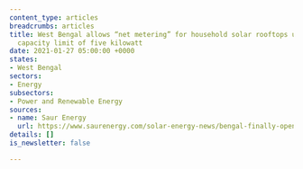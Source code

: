 ```yaml
---
content_type: articles
breadcrumbs: articles
title: West Bengal allows “net metering” for household solar rooftops up to a maximum
  capacity limit of five kilowatt
date: 2021-01-27 05:00:00 +0000
states:
- West Bengal
sectors:
- Energy
subsectors:
- Power and Renewable Energy
sources:
- name: Saur Energy
  url: https://www.saurenergy.com/solar-energy-news/bengal-finally-opens-up-net-metering-for-homes-with-5-kw-limit
details: []
is_newsletter: false

---
```

